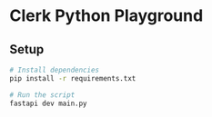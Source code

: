 # Clerk Python Playground

## Setup

```bash
# Install dependencies
pip install -r requirements.txt

# Run the script
fastapi dev main.py
```
